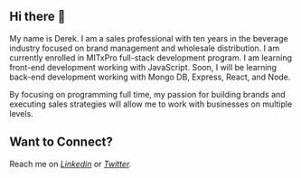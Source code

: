 ## Hi there 👋
 
<P> My name is Derek. I am a sales professional with ten years in the beverage industry focused on brand management and wholesale distribution. I am currently enrolled in MITxPro full-stack development program. I am learning front-end development working with JavaScript. Soon, I will be learning back-end development working with Mongo DB, Express, React, and Node. 

 By focusing on programming full time, my passion for building brands and executing sales strategies will allow me to work with businesses on multiple levels.    
 </P>
 
 ## Want to Connect?

<p> 
  
  Reach me on *[Linkedin](https://www.linkedin.com/in/derek-diaz/)* or *[Twitter](https://twitter.com/Diazcsu).*
  
</p>

<!--
**ForeverPhoenix21/ForeverPhoenix21** is a ✨ _special_ ✨ repository because its `README.md` (this file) appears on your GitHub profile.

Here are some ideas to get you started:

- 🔭 I’m currently working on ...
- 🌱 I’m currently learning ...
- 👯 I’m looking to collaborate on ...
- 🤔 I’m looking for help with ...
- 💬 Ask me about ...
- 📫 How to reach me: ...
- 😄 Pronouns: ...
- ⚡ Fun fact: ...
-->
